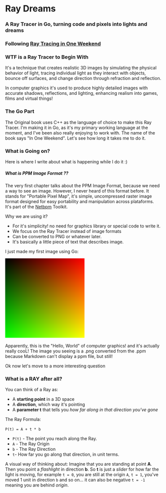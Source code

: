# Ray Dreams

### A Ray Tracer in Go, turning code and pixels into lights and dreams

### Following [Ray Tracing in One Weekend](https://raytracing.github.io/books/RayTracingInOneWeekend.html)


### WTF is a Ray Tracer to Begin  With

It's a technique that creates realistic 3D images by simulating the physical behavior of light,
tracing individual light as they interact with objects, bounce off surfaces, and change direction
through refraction and reflection.

In computer graphics it's used to produce highly detailed images with accurate shadows, reflections, and 
lighting, enhancing realism into games, films and virtual things!

### The Go Part

The Original book uses C++ as the language of choice to make this Ray Tracer. I'm
making it in Go, as it's my primary working language at the moment, and I've been also really enjoying to work with.
The name of the book says "In One Weekend". Let's see how long it takes me to do it.

### What is Going on?

Here is where I write about what is happening while I do it :)

##### What is PPM Image Format ??

The very first chapter talks about the PPM Image Format, because we need a way to see an image. However, I never heard of this format before. It stands for "Portable Pixel Map", it's simple, uncompressed raster image format designed for easy portability and manipulation across plataforms. It's part of the [Netbpm](https://en.wikipedia.org/wiki/Netpbm) Toolkit.

Why we are using it?

- For it's simplicity! no need for graphics library or special code to write it.
- We focus on the Ray Tracer instead of image formats
- Can be converted to PNG or whatever later.
- It's basically a little piece of text that describes image.


I just made my first image using Go:

![IMG PPM](cimage.png)

Apparently, this is the "Hello, World" of computer graphics! and it's actually really cooL!
The image you seeing is a .png converted from the .ppm because Markdown can't display a ppm file, but still!

Ok now let's move to a more interesting question

### What is a RAY after all?

You can think of a Ray as:
- A **starting point** in a 3D space
- A **direction**, which way it's pointing
- A **parameter t** that tells you *how far along in that direction you've gone*

The Ray Formula:

`P(t) = A + t * b`

- `P(t)` -  The point you reach along the Ray.
- `A` - The Ray Origin
- `b` - The Ray Direction
- `t`- How far you go along that direction, in unit terms.

A visual way of thinking about: Imagine that you are standing at point **A**. Then you point a *flashlight* in direction **b**. So **t** is just a *slider* for how far the light is moving, for example `t = 0`, you are still at the origin `A`, `t = 1`, you've moved 1 unit in direction `b` and so on... it can also be negative `t = -1` meaning you are behind *origin*.


